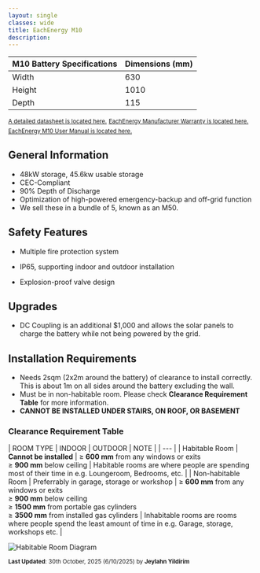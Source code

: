 ```yaml
---
layout: single
classes: wide
title: EachEnergy M10
description: 
---
```


| M10 Battery Specifications | Dimensions (mm) |
| -------------------------- | --------------- |
| Width                      | 630             |
| Height                     | 1010            |
| Depth                      | 115             |

<sup>[A detailed datasheet is located here.](https://download.website.xin/contents/sitefiles3606/18030953/files/139577..pdf?response-content-disposition=inline%3Bfilename%3DM10battery-datasheet.pdf&auth_key=1761811727-83b7d77907fc433e943789410d3a6046-0-c65aca5fef3691b43d23c85c36086774)</sup>
<sup>[EachEnergy Manufacturer Warranty is located here.](https://download.website.xin/contents/sitefiles3606/18030953/files/153642..pdf?response-content-disposition=inline%3Bfilename%3DWarranty%2Band%2BService%2BTerms%2Band%2BConditions.pdf&auth_key=1761811542-ba5024afd09c49df86f47652380797a1-0-796650003dbd9d541cd2a96ea5243a04)</sup>
<sup>[EachEnergy M10 User Manual is located here.](https://download.website.xin/contents/sitefiles3606/18030953/files/155470..pdf?response-content-disposition=inline%3Bfilename%3DM10_User%2BManual_EN.pdf&auth_key=1761811586-aa7f9275c81d4f6eb34827d0d1674cb8-0-282908fef831ed1a59fdc4673ff382bd)</sup>

## General Information

- 48kW storage, 45.6kw usable storage
- CEC-Compliant
- 90% Depth of Discharge
- Optimization of high-powered emergency-backup and off-grid function
- We sell these in a bundle of 5, known as an M50.

## Safety Features

- Multiple fire protection system

- IP65, supporting indoor and outdoor installation

- Explosion-proof valve design 


## Upgrades

- DC Coupling is an additional $1,000 and allows the solar panels to charge the battery while not being powered by the grid.

## Installation Requirements

- Needs 2sqm (2x2m around the battery) of clearance to install correctly. This is about 1m on all sides around the battery excluding the wall.
- Must be in non-habitable room. Please check **Clearance Requirement Table** for more information.
- **CANNOT BE INSTALLED UNDER STAIRS, ON ROOF, OR BASEMENT**

### Clearance Requirement Table

| ROOM TYPE | INDOOR | OUTDOOR | NOTE |
| --- |
| Habitable Room | **Cannot be installed** | ≥ **600 mm** from any windows or exits<br> ≥ **900 mm** below ceiling | Habitable rooms are where people are spending most of their time in e.g. Loungeroom, Bedrooms, etc. |
| Non-habitable Room | Preferrably in garage, storage or workshop | ≥ **600 mm** from any windows or exits<br> ≥ **900 mm** below ceiling<br> ≥ **1500 mm** from portable gas cylinders<br> ≥ **3500 mm** from installed gas cylinders | Inhabitable rooms are rooms where people spend the least amount of time in e.g. Garage, storage, workshops etc. |

<img src="https://aussiesolarbatteriesdatabase.github.io/aussiesolarbatteriesdatabase/assets/images/habitableroom.png" alt="Habitable Room Diagram">

<sup>**Last Updated**: 30th October, 2025 (6/10/2025) by **Jeylahn Yildirim**</sup>
